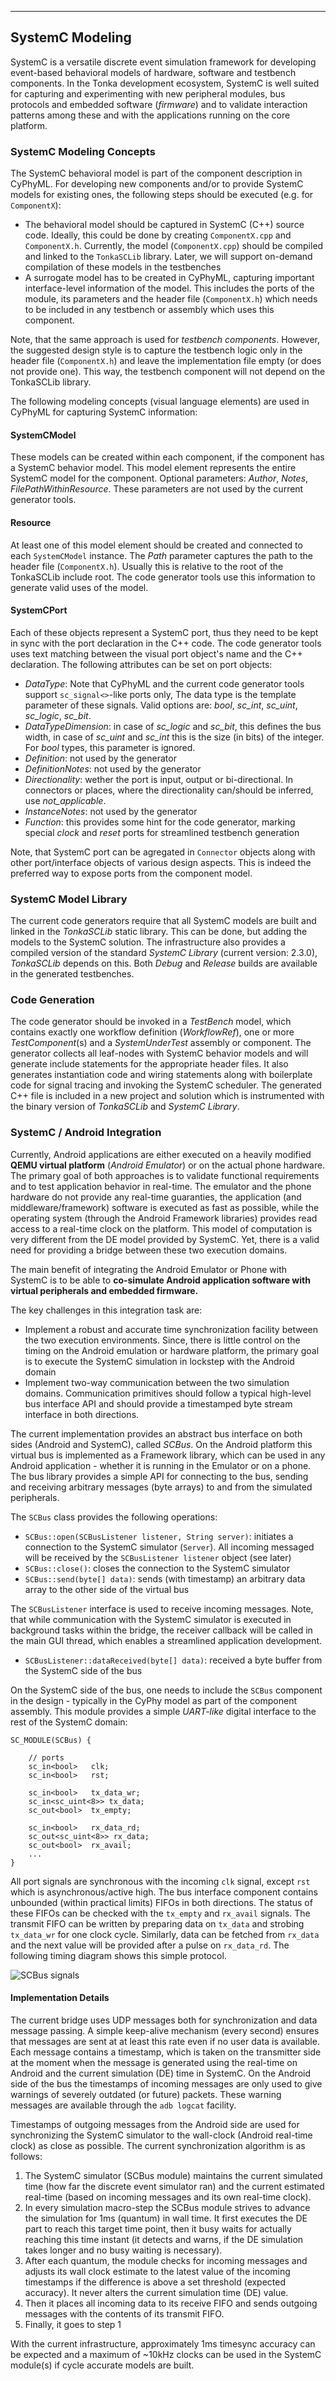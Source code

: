 ___
## SystemC Modeling

SystemC is a versatile discrete event simulation framework for developing event-based behavioral models of hardware, software and testbench components. In the Tonka development ecosystem, SystemC is well suited for capturing and experimenting with new peripheral modules, bus protocols and embedded software (*firmware*) and to validate interaction patterns among these and with the applications running on the core platform.

### SystemC Modeling Concepts

The SystemC behavioral model is part of the component description in CyPhyML. For developing new components and/or to provide SystemC models for existing ones, the following steps should be executed (e.g. for `ComponentX`):

- The behavioral model should be captured in SystemC (C++) source code. Ideally, this could be done by creating `ComponentX.cpp` and `ComponentX.h`. Currently, the model (`ComponentX.cpp`) should be compiled and linked to the `TonkaSCLib` library. Later, we will support on-demand compilation of these models in the testbenches
- A surrogate model has to be created in CyPhyML, capturing important interface-level information of the model. This includes the ports of the module, its parameters and the header file (`ComponentX.h`) which needs to be included in any testbench or assembly which uses this component.

Note, that the same approach is used for *testbench components*. However, the suggested design style is to capture the testbench logic only in the header file (`ComponentX.h`) and leave the implementation file empty (or does not provide one). This way, the testbench component will not depend on the TonkaSCLib library.

The following modeling concepts (visual language elements) are used in CyPhyML for capturing SystemC information:

#### SystemCModel

These models can be created within each component, if the component has a SystemC behavior model. This model element represents the entire SystemC model for the component. Optional parameters: *Author*, *Notes*, *FilePathWithinResource*. These parameters are not used by the current generator tools.

#### Resource

At least one of this model element should be created and connected to each `SystemCModel` instance. The *Path* parameter captures the path to the header file (`ComponentX.h`). Usually this is relative to the root of the TonkaSCLib include root. The code generator tools use this information to generate valid uses of the model.

#### SystemCPort

Each of these objects represent a SystemC port, thus they need to be kept in sync with the port declaration in the C++ code. The code generator tools uses text matching between the visual port object's name and the C++ declaration. The following attributes can be set on port objects:

- *DataType*: Note that CyPhyML and the current code generator tools support `sc_signal<>`-like ports only, The data type is the template parameter of these signals. Valid options are: *bool*, *sc_int*, *sc_uint*, *sc_logic*, *sc_bit*.
- *DataTypeDimension*: in case of *sc_logic* and *sc_bit*, this defines the bus width, in case of *sc_uint* and *sc_int* this is the size (in bits) of the integer. For *bool* types, this parameter is ignored.
- *Definition*: not used by the generator
- *DefinitionNotes*: not used by the generator
- *Directionality*: wether the port is input, output or bi-directional. In connectors or places, where the directionality can/should be inferred, use *not_applicable*.
- *InstanceNotes*: not used by the generator
- *Function*: this provides some hint for the code generator, marking special *clock* and *reset* ports for streamlined testbench generation

Note, that SystemC port can be agregated in `Connector` objects along with other port/interface objects of various design aspects. This is indeed the preferred way to expose ports from the component model. 
  

### SystemC Model Library

The current code generators require that all SystemC models are built and linked in the *TonkaSCLib* static library. This can be done, but adding the models to the SystemC solution. The infrastructure also provides a compiled version of the standard *SystemC Library* (current version: 2.3.0), *TonkaSCLib* depends on this. Both *Debug* and *Release* builds are available in the generated testbenches.

### Code Generation

The code generator should be invoked in a *TestBench* model, which contains exactly one workflow definition (*WorkflowRef*), one or more *TestComponent*(s) and a *SystemUnderTest* assembly or component. The generator collects all leaf-nodes with SystemC behavior models and will generate include statements for the appropriate header files. It also generates instantiation code and wiring statements along with boilerplate code for signal tracing and invoking the SystemC scheduler. The generated C++ file is included in a new project and solution which is instrumented with the binary version of *TonkaSCLib* and *SystemC Library*.

### SystemC / Android Integration

Currently, Android applications are either executed on a heavily modified **QEMU virtual platform** (*Android Emulator*) or on the actual phone hardware. The primary goal of both approaches is to validate functional requirements and to test application behavior in real-time. The emulator and the phone hardware do not provide any real-time guaranties, the application (and middleware/framework) software is executed as fast as possible, while the operating system (through the Android Framework libraries) provides read access to a real-time clock on the platform. This model of computation is very different from the DE model provided by SystemC. Yet, there is a valid need for providing a bridge between these two execution domains.

The main benefit of integrating the Android Emulator or Phone with SystemC is to be able to **co-simulate Android application software with virtual peripherals and embedded firmware.**

The key challenges in this integration task are:

- Implement a robust and accurate time synchronization facility between the two execution environments. Since, there is little control on the timing on the Android emulation or hardware platform, the primary goal is to execute the SystemC simulation in lockstep with the Android domain
- Implement two-way communication between the two simulation domains. Communication primitives should follow a typical high-level bus interface API and should provide a timestamped byte stream interface in both directions.

The current implementation provides an abstract bus interface on both sides (Android and SystemC), called *SCBus*. On the Android platform this virtual bus is implemented as a Framework library, which can be used in any Android application - whether it is running in the Emulator or on a phone. The bus library provides a simple API for connecting to the bus, sending and receiving arbitrary messages (byte arrays) to and from the simulated peripherals. 

The `SCBus` class provides the following operations:

- `SCBus::open(SCBusListener listener, String server)`: initiates a connection to the SystemC simulator (`Server`). All incoming messaged will be received by the `SCBusListener listener` object (see later)
- `SCBus::close()`: closes the connection to the SystemC simulator
- `SCBus::send(byte[] data)`: sends (with timestamp) an arbitrary data array to the other side of the virtual bus

The `SCBusListener` interface is used to receive incoming messages. Note, that while communication with the SystemC simulator is executed in background tasks within the bridge, the receiver callback will be called in the main GUI thread, which enables a streamlined application development.

- `SCBusListener::dataReceived(byte[] data)`: received a byte buffer from the SystemC side of the bus

On the SystemC side of the bus, one needs to include the `SCBus` component in the design - typically in the CyPhy model as part of the component assembly. This module provides a simple *UART-like* digital interface to the rest of the SystemC domain:

    SC_MODULE(SCBus) {

        // ports
        sc_in<bool>   clk;
        sc_in<bool>   rst;

        sc_in<bool>   tx_data_wr;
        sc_in<sc_uint<8>> tx_data;
        sc_out<bool>  tx_empty;

        sc_in<bool>   rx_data_rd;
        sc_out<sc_uint<8>> rx_data;
        sc_out<bool>  rx_avail;
        ...
    }

All port signals are synchronous with the incoming `clk` signal, except `rst` which is asynchronous/active high. The bus interface component contains unbounded (within practical limits) FIFOs in both directions. The status of these FIFOs can be checked with the `tx_empty` and `rx_avail` signals. The transmit FIFO can be written by preparing data on `tx_data` and strobing `tx_data_wr` for one clock cycle. Similarly, data can be fetched from `rx_data` and the next value will be provided after a pulse on `rx_data_rd`. The following timing diagram shows this simple protocol.

<!--
    http://wavedrom.googlecode.com/svn/trunk/editor.html

    {signal: [
  {name: 'clk', wave: 'p.....|...'},
  {name: 'tx_data_wr', wave: '0.10..|...'},
  {name: 'tx_data', wave: 'x.2x..|..x', data: ['data']},
  {name: 'tx_empty', wave: '1..0..|..1'},
  {},
  {name: 'rx_data_rd', wave: '0.10.10.|.'},
  {name: 'rx_data', wave: 'x2.=...x|.', data: ['data1', 'data2']},
  {name: 'rx_avail', wave: '01.....0|.'},
]}
-->

![SCBus signals](images/06-scbus.svg)

#### Implementation Details

The current bridge uses UDP messages both for synchronization and data message passing. A simple keep-alive mechanism (every second) ensures that messages are sent at at least this rate even if no user data is available. Each message contains a timestamp, which is taken on the transmitter side at the moment when the message is generated using the real-time on Android and the current simulation (DE) time in SystemC. On the Android side of the bus the timestamps of incoming messages are only used to give warnings of severely outdated (or future) packets. These warning messages are available through the `adb logcat` facility.

Timestamps of outgoing messages from the Android side are used for synchronizing the SystemC simulator to the wall-clock (Android real-time clock) as close as possible. The current synchronization algorithm is as follows:

1. The SystemC simulator (SCBus module) maintains the current simulated time (how far the discrete event simulator ran) and the current estimated real-time (based on incoming messages and its own real-time clock).
2. In every simulation macro-step the SCBus module strives to advance the simulation for 1ms (quantum) in wall time. It first executes the DE part to reach this target time point, then it busy waits for actually reaching this time instant (it detects and warns, if the DE simulation takes longer and no busy waiting is necessary).
3. After each quantum, the module checks for incoming messages and adjusts its wall clock estimate to the latest value of the incoming timestamps if the difference is above a set threshold (expected accuracy). It never alters the current simulation time (DE) value.
4. Then it places all incoming data to its receive FIFO and sends outgoing messages with the contents of its transmit FIFO.
5. Finally, it goes to step 1

With the current infrastructure, approximately 1ms timesync accuracy can be expected and a maximum of ~10kHz clocks can be used in the SystemC module(s) if cycle accurate models are built.
